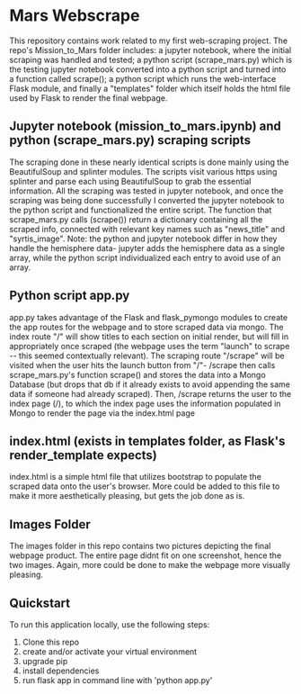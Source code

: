 # Mars Webscrape

  This repository contains work related to my first web-scraping project. The repo's Mission_to_Mars folder includes: a jupyter notebook, where the initial scraping was handled and tested; a python script (scrape_mars.py) which is the testing jupyter notebook converted into a python script and turned into a function called scrape(); a python script which runs the web-interface Flask module, and finally a "templates" folder which itself holds the html file used by Flask to render the final webpage.

## Jupyter notebook (mission_to_mars.ipynb) and python (scrape_mars.py) scraping scripts
  The scraping done in these nearly identical scripts is done mainly using the BeautifulSoup and splinter modules. The scripts visit various https using splinter and parse each using BeautifulSoup to grab the essential information. All the scraping was tested in jupyter notebook, and once the scraping was being done successfully I converted the jupyter notebook to the python script and functionalized the entire script. The function that scrape_mars.py calls (scrape()) return a dictionary containing all the scraped info, connected with relevant key names such as "news_title" and "syrtis_image". Note: the python and jupyter notebook differ in how they handle the hemisphere data- jupyter adds the hemisphere data as a single array, while the python script individualized each entry to avoid use of an array.
  
## Python script app.py
  app.py takes advantage of the Flask and flask_pymongo modules to create the app routes for the webpage and to store scraped data via mongo. The index route "/" will show titles to each section on initial render, but will fill in appropriately once scraped (the webpage uses the term "launch" to scrape -- this seemed contextually relevant). The scraping route "/scrape" will be visited when the user hits the launch button from "/"- /scrape then calls scrape_mars.py's function scrape() and stores the data into a Mongo Database (but drops that db if it already exists to avoid appending the same data if someone had already scraped). Then, /scrape returns the user to the index page (/), to which the index page uses the information populated in Mongo to render the page via the index.html page
  
## index.html (exists in templates folder, as Flask's render_template expects)
  index.html is a simple html file that utilizes bootstrap to populate the scraped data onto the user's browser. More could be added to this file to make it more aesthetically pleasing, but gets the job done as is.
  
## Images Folder
  The images folder in this repo contains two pictures depicting the final webpage product. The entire page didnt fit on one screenshot, hence the two images. Again, more could be done to make the webpage more visually pleasing.

## Quickstart
To run this application locally, use the following steps:
1. Clone this repo
2. create and/or activate your virtual environment
3. upgrade pip
4. install dependencies
5. run flask app in command line with 'python app.py'
